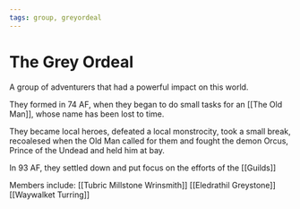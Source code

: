 ```yaml
---
tags: group, greyordeal
---
```

# The Grey Ordeal

A group of adventurers that had a powerful impact on this world.

They formed in 74 AF, when they began to do small tasks for an [[The Old Man]], whose name has been lost to time.

They became local heroes, defeated a local monstrocity, took a small break, recoalesed when the Old Man called for them and fought the demon Orcus, Prince of the Undead and held him at bay.

In 93 AF, they settled down and put focus on the efforts of the [[Guilds]]

Members include:
[[Tubric Millstone Wrinsmith]]
[[Eledrathil Greystone]]
[[Waywalket Turring]]